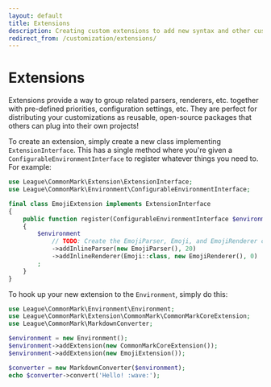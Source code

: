 ```yaml
---
layout: default
title: Extensions
description: Creating custom extensions to add new syntax and other custom functionality
redirect_from: /customization/extensions/
---
```


# Extensions

Extensions provide a way to group related parsers, renderers, etc. together with pre-defined priorities, configuration settings, etc.  They are perfect for distributing your customizations as reusable, open-source packages that others can plug into their own projects!

To create an extension, simply create a new class implementing `ExtensionInterface`.  This has a single method where you're given a `ConfigurableEnvironmentInterface` to register whatever things you need to. For example:

```php
use League\CommonMark\Extension\ExtensionInterface;
use League\CommonMark\Environment\ConfigurableEnvironmentInterface;

final class EmojiExtension implements ExtensionInterface
{
    public function register(ConfigurableEnvironmentInterface $environment): void
    {
        $environment
            // TODO: Create the EmojiParser, Emoji, and EmojiRenderer classes
            ->addInlineParser(new EmojiParser(), 20)
            ->addInlineRenderer(Emoji::class, new EmojiRenderer(), 0)
        ;
    }
}
```

To hook up your new extension to the `Environment`, simply do this:

```php
use League\CommonMark\Environment\Environment;
use League\CommonMark\Extension\CommonMark\CommonMarkCoreExtension;
use League\CommonMark\MarkdownConverter;

$environment = new Environment();
$environment->addExtension(new CommonMarkCoreExtension());
$environment->addExtension(new EmojiExtension());

$converter = new MarkdownConverter($environment);
echo $converter->convert('Hello! :wave:');
```
